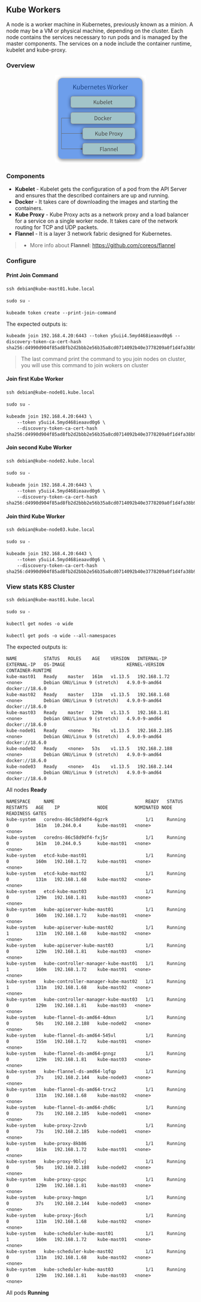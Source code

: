 ## Kube Workers
A node is a worker machine in Kubernetes, previously known as a minion. A node may be a VM or physical machine, depending on the cluster. Each node contains the services necessary to run pods and is managed by the master components. The services on a node include the container runtime, kubelet and kube-proxy. 

### Overview
<p align="center">
  <img src="images/kube-worker-overview.png">
</p>

### Components
* **Kubelet** - Kubelet gets the configuration of a pod from the API Server and ensures that the described containers are up and running.
* **Docker** - It takes care of downloading the images and starting the containers.
* **Kube Proxy** - Kube Proxy acts as a network proxy and a load balancer for a service on a single worker node. It takes care of the network routing for TCP and UDP packets.
* **Flannel** - It is a layer 3 network fabric designed for Kubernetes.
> * More info about **Flannel**: https://github.com/coreos/flannel

### Configure

#### Print Join Command
```
ssh debian@kube-mast01.kube.local

sudo su -

kubeadm token create --print-join-command
```

The expected outputs is:
```
kubeadm join 192.168.4.20:6443 --token y5uii4.5myd468ieaavd0g6 --discovery-token-ca-cert-hash sha256:d4990d904f85ad8fb2d2bbb2e56b35a8cd0714092b40e3778209a0f1d4fa38b9
```
> The last command print the command to you join nodes on cluster, you will use this command to join wokers on cluster

#### Join first Kube Worker
```
ssh debian@kube-node01.kube.local

sudo su -

kubeadm join 192.168.4.20:6443 \
    --token y5uii4.5myd468ieaavd0g6 \
    --discovery-token-ca-cert-hash sha256:d4990d904f85ad8fb2d2bbb2e56b35a8cd0714092b40e3778209a0f1d4fa38b9
```

#### Join second Kube Worker
```
ssh debian@kube-node02.kube.local

sudo su -

kubeadm join 192.168.4.20:6443 \
    --token y5uii4.5myd468ieaavd0g6 \
    --discovery-token-ca-cert-hash sha256:d4990d904f85ad8fb2d2bbb2e56b35a8cd0714092b40e3778209a0f1d4fa38b9
```

#### Join third Kube Worker
```
ssh debian@kube-node03.kube.local

sudo su -

kubeadm join 192.168.4.20:6443 \
    --token y5uii4.5myd468ieaavd0g6 \
    --discovery-token-ca-cert-hash sha256:d4990d904f85ad8fb2d2bbb2e56b35a8cd0714092b40e3778209a0f1d4fa38b9
```

### View stats K8S Cluster
```
ssh debian@kube-mast01.kube.local

sudo su -

kubectl get nodes -o wide

kubectl get pods -o wide --all-namespaces
```

The expected outputs is:
```
NAME          STATUS   ROLES    AGE    VERSION   INTERNAL-IP     EXTERNAL-IP   OS-IMAGE                       KERNEL-VERSION   CONTAINER-RUNTIME
kube-mast01   Ready    master   161m   v1.13.5   192.168.1.72    <none>        Debian GNU/Linux 9 (stretch)   4.9.0-9-amd64    docker://18.6.0
kube-mast02   Ready    master   131m   v1.13.5   192.168.1.68    <none>        Debian GNU/Linux 9 (stretch)   4.9.0-9-amd64    docker://18.6.0
kube-mast03   Ready    master   129m   v1.13.5   192.168.1.81    <none>        Debian GNU/Linux 9 (stretch)   4.9.0-9-amd64    docker://18.6.0
kube-node01   Ready    <none>   76s    v1.13.5   192.168.2.185   <none>        Debian GNU/Linux 9 (stretch)   4.9.0-9-amd64    docker://18.6.0
kube-node02   Ready    <none>   53s    v1.13.5   192.168.2.188   <none>        Debian GNU/Linux 9 (stretch)   4.9.0-9-amd64    docker://18.6.0
kube-node03   Ready    <none>   41s    v1.13.5   192.168.2.144   <none>        Debian GNU/Linux 9 (stretch)   4.9.0-9-amd64    docker://18.6.0
```
All nodes **Ready** 

```
NAMESPACE     NAME                                  READY   STATUS    RESTARTS   AGE    IP              NODE          NOMINATED NODE   READINESS GATES
kube-system   coredns-86c58d9df4-6gzrk              1/1     Running   0          161m   10.244.0.4      kube-mast01   <none>           <none>
kube-system   coredns-86c58d9df4-fxj5r              1/1     Running   0          161m   10.244.0.5      kube-mast01   <none>           <none>
kube-system   etcd-kube-mast01                      1/1     Running   0          160m   192.168.1.72    kube-mast01   <none>           <none>
kube-system   etcd-kube-mast02                      1/1     Running   0          131m   192.168.1.68    kube-mast02   <none>           <none>
kube-system   etcd-kube-mast03                      1/1     Running   0          129m   192.168.1.81    kube-mast03   <none>           <none>
kube-system   kube-apiserver-kube-mast01            1/1     Running   0          160m   192.168.1.72    kube-mast01   <none>           <none>
kube-system   kube-apiserver-kube-mast02            1/1     Running   1          131m   192.168.1.68    kube-mast02   <none>           <none>
kube-system   kube-apiserver-kube-mast03            1/1     Running   0          129m   192.168.1.81    kube-mast03   <none>           <none>
kube-system   kube-controller-manager-kube-mast01   1/1     Running   1          160m   192.168.1.72    kube-mast01   <none>           <none>
kube-system   kube-controller-manager-kube-mast02   1/1     Running   1          131m   192.168.1.68    kube-mast02   <none>           <none>
kube-system   kube-controller-manager-kube-mast03   1/1     Running   0          129m   192.168.1.81    kube-mast03   <none>           <none>
kube-system   kube-flannel-ds-amd64-4dmxn           1/1     Running   0          50s    192.168.2.188   kube-node02   <none>           <none>
kube-system   kube-flannel-ds-amd64-545vl           1/1     Running   0          155m   192.168.1.72    kube-mast01   <none>           <none>
kube-system   kube-flannel-ds-amd64-gnngz           1/1     Running   0          129m   192.168.1.81    kube-mast03   <none>           <none>
kube-system   kube-flannel-ds-amd64-lqfqp           1/1     Running   0          37s    192.168.2.144   kube-node03   <none>           <none>
kube-system   kube-flannel-ds-amd64-trxc2           1/1     Running   0          131m   192.168.1.68    kube-mast02   <none>           <none>
kube-system   kube-flannel-ds-amd64-zhd6c           1/1     Running   0          73s    192.168.2.185   kube-node01   <none>           <none>
kube-system   kube-proxy-2zvvb                      1/1     Running   0          73s    192.168.2.185   kube-node01   <none>           <none>
kube-system   kube-proxy-8kb86                      1/1     Running   0          161m   192.168.1.72    kube-mast01   <none>           <none>
kube-system   kube-proxy-9blvj                      1/1     Running   0          50s    192.168.2.188   kube-node02   <none>           <none>
kube-system   kube-proxy-cpspc                      1/1     Running   0          129m   192.168.1.81    kube-mast03   <none>           <none>
kube-system   kube-proxy-hmqpn                      1/1     Running   0          37s    192.168.2.144   kube-node03   <none>           <none>
kube-system   kube-proxy-j6sch                      1/1     Running   0          131m   192.168.1.68    kube-mast02   <none>           <none>
kube-system   kube-scheduler-kube-mast01            1/1     Running   1          160m   192.168.1.72    kube-mast01   <none>           <none>
kube-system   kube-scheduler-kube-mast02            1/1     Running   0          131m   192.168.1.68    kube-mast02   <none>           <none>
kube-system   kube-scheduler-kube-mast03            1/1     Running   0          129m   192.168.1.81    kube-mast03   <none>           <none>
```
All pods **Running** 